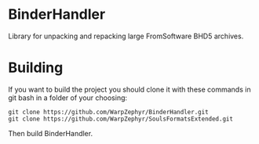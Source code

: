 # BinderHandler
Library for unpacking and repacking large FromSoftware BHD5 archives.  

# Building
If you want to build the project you should clone it with these commands in git bash in a folder of your choosing:  
```
git clone https://github.com/WarpZephyr/BinderHandler.git  
git clone https://github.com/WarpZephyr/SoulsFormatsExtended.git  
```
Then build BinderHandler.  